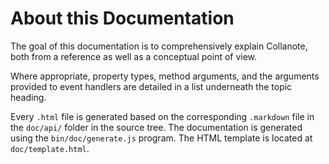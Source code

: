 # About this Documentation

<!-- type=misc -->

The goal of this documentation is to comprehensively explain Collanote,
both from a reference as well as a conceptual point of view.

Where appropriate, property types, method arguments, and the arguments
provided to event handlers are detailed in a list underneath the topic
heading.

Every `.html` file is generated based on the corresponding
`.markdown` file in the `doc/api/` folder in the source tree. The
documentation is generated using the `bin/doc/generate.js` program.
The HTML template is located at `doc/template.html`.
